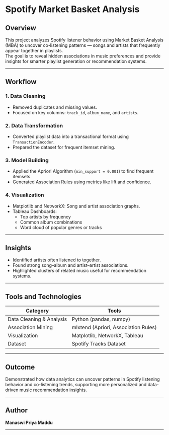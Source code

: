 # Spotify Market Basket Analysis

## Overview  
This project analyzes Spotify listener behavior using Market Basket Analysis (MBA) to uncover co-listening patterns — songs and artists that frequently appear together in playlists.  
The goal is to reveal hidden associations in music preferences and provide insights for smarter playlist generation or recommendation systems.

---

## Workflow  

### 1. Data Cleaning  
- Removed duplicates and missing values.  
- Focused on key columns: `track_id`, `album_name`, and `artists`.  

### 2. Data Transformation  
- Converted playlist data into a transactional format using `TransactionEncoder`.  
- Prepared the dataset for frequent itemset mining.  

### 3. Model Building  
- Applied the Apriori Algorithm (`min_support = 0.001`) to find frequent itemsets.  
- Generated Association Rules using metrics like lift and confidence.  

### 4. Visualization  
- Matplotlib and NetworkX: Song and artist association graphs.  
- Tableau Dashboards:  
  - Top artists by frequency  
  - Common album combinations  
  - Word cloud of popular genres or tracks  

---

## Insights  
- Identified artists often listened to together.  
- Found strong song–album and artist–artist associations.  
- Highlighted clusters of related music useful for recommendation systems.  

---

## Tools and Technologies  
| Category | Tools |
|-----------|--------|
| Data Cleaning & Analysis | Python (pandas, numpy) |
| Association Mining | mlxtend (Apriori, Association Rules) |
| Visualization | Matplotlib, NetworkX, Tableau |
| Dataset | Spotify Tracks Dataset |

---

## Outcome  
Demonstrated how data analytics can uncover patterns in Spotify listening behavior and co-listening trends, supporting more personalized and data-driven music recommendation insights.  

---

## Author  
**Manaswi Priya Maddu**  

---

